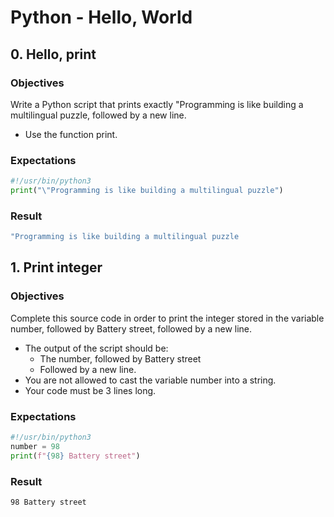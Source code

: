 # Python - Hello, World

## 0. Hello, print

### Objectives
Write a Python script that prints exactly "Programming is like building a multilingual puzzle, followed by a new line.
- Use the function print.

### Expectations
```Python
#!/usr/bin/python3
print("\"Programming is like building a multilingual puzzle")
```
### Result
```bash
"Programming is like building a multilingual puzzle
```

## 1. Print integer

### Objectives
Complete this source code in order to print the integer stored in the variable number, followed by Battery street, followed by a new line.
- The output of the script should be:
	- The number, followed by Battery street
	- Followed by a new line.
- You are not allowed to cast the variable number into a string.
- Your code must be 3 lines long.

### Expectations
```Python
#!/usr/bin/python3
number = 98
print(f"{98} Battery street")
```
### Result
```bash
98 Battery street
```

